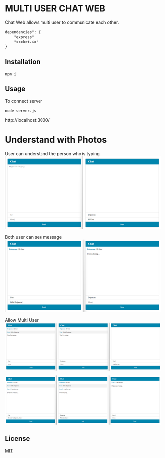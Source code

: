 # MULTI USER CHAT WEB

Chat Web allows multi user to communicate each other.

```
dependencies": {
    "express"
    "socket.io"
}
```

## Installation

```
npm i
```

## Usage

To connect server

```
node server.js
```

http://localhost:3000/

# Understand with Photos

User can understand the person who is typing
![First Typing](readme\FirstTyping.png)

Both user can see message
![Second Typing](readme\SecondTyping.png)

Allow Multi User
![Third Typing](readme\ThirdTyping.png)

![Fourth Typing](readme\FourthTyping.png)

## License

[MIT](https://github.com/dogancanulgu)
